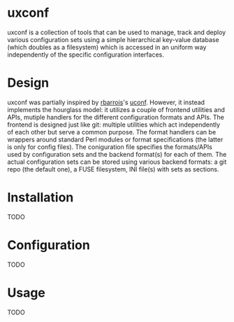 # uxconf
uxconf is a collection of tools that can be used to manage, track and deploy various configuration sets using a simple hierarchical key-value database (which doubles as a filesystem) which is accessed in an uniform way independently of the specific configuration interfaces.

# Design
uxconf was partially inspired by [rbarrois](https://github.com/rbarrois)'s [uconf](https://github.com/rbarrois/uconf). However, it instead implements the hourglass model: it utilizes a couple of frontend utilities and APIs, mutiple handlers for the different configuration formats and APIs.
The frontend is designed just like git: multiple utilities which act independently of each other but serve a common purpose.
The format handlers can be wrappers around standard Perl modules or format specifications (the latter is only for config files).
The coniguration file specifies the formats/APIs used by configuration sets and the backend format(s) for each of them.
The actual configuration sets can be stored using various backend formats: a git repo (the default one), a FUSE filesystem, INI file(s) with sets as sections.

# Installation
TODO

# Configuration
TODO

# Usage
TODO
